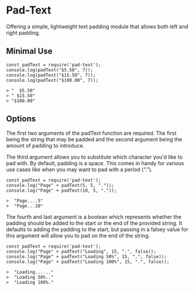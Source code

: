 # Pad-Text
Offering a simple, lightweight text padding module that allows both left and right padding.

## Minimal Use
```
const padText = require('pad-text');
console.log(padText("$5.50", 7));
console.log(padText("$15.50", 7));
console.log(padText("$100.00", 7));

> "  $5.50"
> " $15.50"
> "$100.00"

```

## Options
The first two arguments of the padText function are required.  The first being the string that may be padded and the second argument being the amount of padding to introduce.

The third argument allows you to substitute which character you'd like to pad with.  By default, padding is a space.  This comes in handy for various use cases like when you may want to pad with a period (".").

```
const padText = require('pad-text');
console.log("Page" + padText(5, 5, "."));
console.log("Page" + padText(10, 5, "."));

>  "Page....5"
>  "Page...10"

```

The fourth and last argument is a boolean which represents whether the padding should be added to the start or the end of the provided string.  It defaults to adding the padding to the start, but passing in a falsey value for this argument will allow you to pad on the end of the string.

```
const padText = require('pad-text');
console.log("Page" + padText("Loading", 15, ".", false));
console.log("Page" + padText("Loading 50%", 15, ".", false));
console.log("Page" + padText("Loading 100%", 15, ".", false));

>  "Loading......"
>  "Loading 50%.."
>  "Loading 100%."

```
